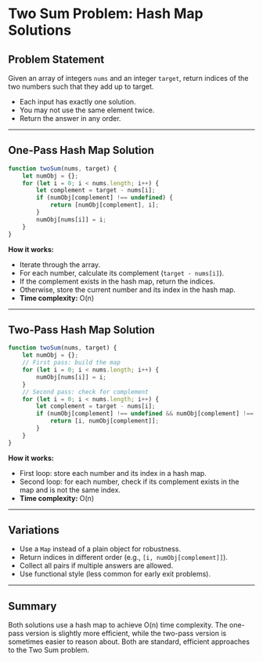 # Two Sum Problem: Hash Map Solutions

## Problem Statement
Given an array of integers `nums` and an integer `target`, return indices of the two numbers such that they add up to target.

- Each input has exactly one solution.
- You may not use the same element twice.
- Return the answer in any order.

---

## One-Pass Hash Map Solution
```js
function twoSum(nums, target) {
    let numObj = {};
    for (let i = 0; i < nums.length; i++) {
        let complement = target - nums[i];
        if (numObj[complement] !== undefined) {
            return [numObj[complement], i];
        }
        numObj[nums[i]] = i;
    }
}
```
**How it works:**
- Iterate through the array.
- For each number, calculate its complement (`target - nums[i]`).
- If the complement exists in the hash map, return the indices.
- Otherwise, store the current number and its index in the hash map.
- **Time complexity:** O(n)

---

## Two-Pass Hash Map Solution
```js
function twoSum(nums, target) {
    let numObj = {};
    // First pass: build the map
    for (let i = 0; i < nums.length; i++) {
        numObj[nums[i]] = i;
    }
    // Second pass: check for complement
    for (let i = 0; i < nums.length; i++) {
        let complement = target - nums[i];
        if (numObj[complement] !== undefined && numObj[complement] !== i) {
            return [i, numObj[complement]];
        }
    }
}
```
**How it works:**
- First loop: store each number and its index in a hash map.
- Second loop: for each number, check if its complement exists in the map and is not the same index.
- **Time complexity:** O(n)

---

## Variations
- Use a `Map` instead of a plain object for robustness.
- Return indices in different order (e.g., `[i, numObj[complement]]`).
- Collect all pairs if multiple answers are allowed.
- Use functional style (less common for early exit problems).

---

## Summary
Both solutions use a hash map to achieve O(n) time complexity. The one-pass version is slightly more efficient, while the two-pass version is sometimes easier to reason about. Both are standard, efficient approaches to the Two Sum problem. 